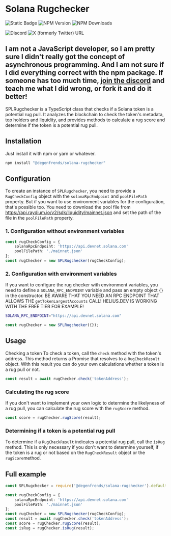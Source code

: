 # Solana Rugchecker

![Static Badge](https://img.shields.io/badge/degen-100%25-pink) ![NPM Version](https://img.shields.io/npm/v/@degenfrends/solana-rugchecker)
![NPM Downloads](https://img.shields.io/npm/dw/@degenfrends/solana-rugchecker)

![Discord](https://img.shields.io/discord/1242753898964582440)
![X (formerly Twitter) URL](https://img.shields.io/twitter/url?url=https%3A%2F%2Fx.com%2Fkryptobrah&label=Twitter%2FX)

## I am not a JavaScript developer, so I am pretty sure I didn't really got the concept of asynchronous programming. And I am not sure if I did everything correct with the npm package. If someone has too much time, [join the discord](https://discord.gg/4cEuF4Dzw4) and teach me what I did wrong, or fork it and do it better!

SPLRugchecker is a TypeScript class that checks if a Solana token is a potential rug pull. It analyzes the blockchain to check the token's metadata,
top holders and liquidity, and provides methods to calculate a rug score and determine if the token is a potential rug pull.

## Installation

Just install it with npm or yarn or whatever.

```bash
npm install "@degenfrends/solana-rugchecker"
```

## Configuration

To create an instance of `SPLRugchecker`, you need to provide a `RugCheckConfig` object with the `solanaRpcEndpoint` and `poolFilePath` property. But
if you want to use environment variables for the configuration, that's possible too. You need to download the pool file from
https://api.raydium.io/v2/sdk/liquidity/mainnet.json and set the path of the file in the `poolFilePath` property.

### 1. Configuration without environment variables

```typescript
const rugCheckConfig = {
    solanaRpcEndpoint: 'https://api.devnet.solana.com'
    poolFilePath: './mainnet.json'
};
const rugChecker = new SPLRugchecker(rugCheckConfig);
```

### 2. Configuration with environment variables

If you want to configure the rug checker with environment variables, you need to define a `SOLANA_RPC_ENDPOINT` variable and pass an empty object `{}`
in the constructor. BE AWARE THAT YOU NEED AN RPC ENDPOINT THAT ALLOWS THE `getTokenLargestAccounts` CALL! HELIUS.DEV IS WORKING WITH THE FREE TIER
FOR EXAMPLE!

```bash
SOLANA_RPC_ENDPOINT="https://api.devnet.solana.com"
```

```typescript
const rugChecker = new SPLRugchecker({});
```

## Usage

Checking a token To check a token, call the `check` method with the token's address. This method returns a Promise that resolves to a `RugCheckResult`
object. With this result you can do your own calculations whether a token is a rug pull or not.

```typescript
const result = await rugChecker.check('tokenAddress');
```

### Calculating the rug score

If you don't want to implement your own logic to determine the likelyness of a rug pull, you can calculate the rug score with the `rugScore` method.

```typescript
const score = rugChecker.rugScore(result);
```

### Determining if a token is a potential rug pull

To determine if a `RugCheckResult` indicates a potential rug pull, call the `isRug` method. This is only necessary if you don't want to determine
yourself, if the token is a rug or not based on the `RugCheckResult` object or the `rugScore`method.

## Full example

```typescript
const SPLRugchecker = require('@degenfrends/solana-rugchecker').default;

const rugCheckConfig = {
    solanaRpcEndpoint: 'https://api.devnet.solana.com'
    poolFilePath: './mainnet.json'
};
const rugChecker = new SPLRugchecker(rugCheckConfig);
const result = await rugChecker.check('tokenAddress');
const score = rugChecker.rugScore(result);
const isRug = rugChecker.isRug(result);
```

